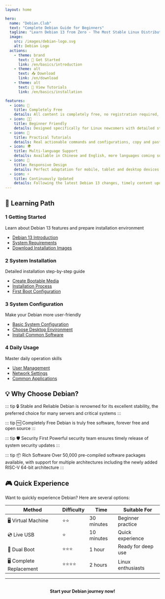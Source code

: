 ```yaml
---
layout: home

hero:
  name: "Debian.Club"
  text: "Complete Debian Guide for Beginners"
  tagline: "Learn Debian 13 from Zero - The Most Stable Linux Distribution"
  image:
    src: /images/debian-logo.svg
    alt: Debian Logo
  actions:
    - theme: brand
      text: 🚀 Get Started
      link: /en/basics/introduction
    - theme: alt
      text: 📥 Download
      link: /en/download
    - theme: alt
      text: 📖 View Tutorials
      link: /en/basics/installation

features:
  - icon: 🚀
    title: Completely Free
    details: All content is completely free, no registration required, access anytime
  - icon: 👨‍🎓
    title: Beginner Friendly
    details: Designed specifically for Linux newcomers with detailed steps and screenshots
  - icon: 🔧
    title: Practical Tutorials
    details: Real actionable commands and configurations, copy and paste ready
  - icon: 🌍
    title: Multi-language Support
    details: Available in Chinese and English, more languages coming soon
  - icon: 📱
    title: Responsive Design
    details: Perfect adaptation for mobile, tablet and desktop devices
  - icon: ⚡
    title: Continuously Updated
    details: Following the latest Debian 13 changes, timely content updates
---
```


## 🎯 Learning Path

<div class="learning-path">

### <span class="step-counter">1</span> Getting Started
Learn about Debian 13 features and prepare installation environment
- [Debian 13 Introduction](/en/basics/introduction)
- [System Requirements](/en/basics/requirements)
- [Download Installation Images](/en/basics/download)

### <span class="step-counter">2</span> System Installation
Detailed installation step-by-step guide
- [Create Bootable Media](/en/basics/bootable-media)
- [Installation Process](/en/basics/installation)
- [First Boot Configuration](/en/basics/first-boot)

### <span class="step-counter">3</span> System Configuration
Make your Debian more user-friendly
- [Basic System Configuration](/en/basics/configuration)
- [Choose Desktop Environment](/en/basics/desktop-environments)
- [Install Common Software](/en/administration/packages)

### <span class="step-counter">4</span> Daily Usage
Master daily operation skills
- [User Management](/en/administration/users)
- [Network Settings](/en/administration/network)
- [Common Applications](/en/applications/)

</div>

## 💡 Why Choose Debian?

::: tip 🔒 Stable and Reliable
Debian is renowned for its excellent stability, the preferred choice for many servers and critical systems
:::

::: tip 🆓 Completely Free
Debian is truly free software, forever free and open source
:::

::: tip 🛡️ Security First
Powerful security team ensures timely release of system security updates
:::

::: tip 📦 Rich Software
Over 50,000 pre-compiled software packages available, with support for multiple architectures including the newly added RISC-V 64-bit architecture
:::

## 🎮 Quick Experience

Want to quickly experience Debian? Here are several options:

| Method | Difficulty | Time | Suitable For |
|--------|------------|------|--------------|
| 🖥️ Virtual Machine | ⭐⭐ | 30 minutes | Beginner practice |
| 💿 Live USB | ⭐ | 10 minutes | Quick experience |
| 🔧 Dual Boot | ⭐⭐⭐ | 1 hour | Ready for deep use |
| 🖥️ Complete Replacement | ⭐⭐⭐⭐ | 2 hours | Linux enthusiasts |

---

<div style="text-align: center; margin: 2rem 0; color: var(--vp-c-text-2);">
  <strong>Start your Debian journey now!</strong>
</div> 